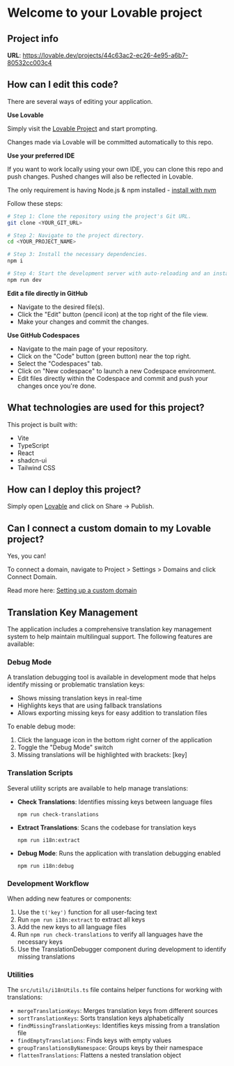 # Welcome to your Lovable project

## Project info

**URL**: https://lovable.dev/projects/44c63ac2-ec26-4e95-a6b7-80532cc003c4

## How can I edit this code?

There are several ways of editing your application.

**Use Lovable**

Simply visit the [Lovable Project](https://lovable.dev/projects/44c63ac2-ec26-4e95-a6b7-80532cc003c4) and start prompting.

Changes made via Lovable will be committed automatically to this repo.

**Use your preferred IDE**

If you want to work locally using your own IDE, you can clone this repo and push changes. Pushed changes will also be reflected in Lovable.

The only requirement is having Node.js & npm installed - [install with nvm](https://github.com/nvm-sh/nvm#installing-and-updating)

Follow these steps:

```sh
# Step 1: Clone the repository using the project's Git URL.
git clone <YOUR_GIT_URL>

# Step 2: Navigate to the project directory.
cd <YOUR_PROJECT_NAME>

# Step 3: Install the necessary dependencies.
npm i

# Step 4: Start the development server with auto-reloading and an instant preview.
npm run dev
```

**Edit a file directly in GitHub**

- Navigate to the desired file(s).
- Click the "Edit" button (pencil icon) at the top right of the file view.
- Make your changes and commit the changes.

**Use GitHub Codespaces**

- Navigate to the main page of your repository.
- Click on the "Code" button (green button) near the top right.
- Select the "Codespaces" tab.
- Click on "New codespace" to launch a new Codespace environment.
- Edit files directly within the Codespace and commit and push your changes once you're done.

## What technologies are used for this project?

This project is built with:

- Vite
- TypeScript
- React
- shadcn-ui
- Tailwind CSS

## How can I deploy this project?

Simply open [Lovable](https://lovable.dev/projects/44c63ac2-ec26-4e95-a6b7-80532cc003c4) and click on Share -> Publish.

## Can I connect a custom domain to my Lovable project?

Yes, you can!

To connect a domain, navigate to Project > Settings > Domains and click Connect Domain.

Read more here: [Setting up a custom domain](https://docs.lovable.dev/tips-tricks/custom-domain#step-by-step-guide)

## Translation Key Management

The application includes a comprehensive translation key management system to help maintain multilingual support. The following features are available:

### Debug Mode

A translation debugging tool is available in development mode that helps identify missing or problematic translation keys:

- Shows missing translation keys in real-time
- Highlights keys that are using fallback translations
- Allows exporting missing keys for easy addition to translation files

To enable debug mode:

1. Click the language icon in the bottom right corner of the application
2. Toggle the "Debug Mode" switch
3. Missing translations will be highlighted with brackets: [key]

### Translation Scripts

Several utility scripts are available to help manage translations:

- **Check Translations**: Identifies missing keys between language files
  ```
  npm run check-translations
  ```

- **Extract Translations**: Scans the codebase for translation keys
  ```
  npm run i18n:extract
  ```

- **Debug Mode**: Runs the application with translation debugging enabled
  ```
  npm run i18n:debug
  ```

### Development Workflow

When adding new features or components:

1. Use the `t('key')` function for all user-facing text
2. Run `npm run i18n:extract` to extract all keys
3. Add the new keys to all language files
4. Run `npm run check-translations` to verify all languages have the necessary keys
5. Use the TranslationDebugger component during development to identify missing translations

### Utilities

The `src/utils/i18nUtils.ts` file contains helper functions for working with translations:

- `mergeTranslationKeys`: Merges translation keys from different sources
- `sortTranslationKeys`: Sorts translation keys alphabetically
- `findMissingTranslationKeys`: Identifies keys missing from a translation file
- `findEmptyTranslations`: Finds keys with empty values
- `groupTranslationsByNamespace`: Groups keys by their namespace
- `flattenTranslations`: Flattens a nested translation object
